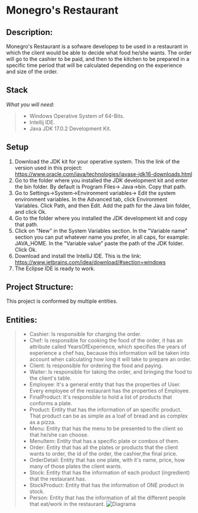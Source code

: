 # Monegro's Restaurant
## Description:
Monegro's Restaurant is a sofware developep to be used in a restaurant in which the client would be able to decide what food he/she wants. The order will go to the cashier to be paid, and then to the kitchen to be prepared in a specific time period that will be calculated depending on the experience and size of the order.
 ## Stack
*What you will need:*
> - Windows Operative System of 64-Bits.
> - Intellij IDE.
> - Java JDK 17.0.2 Development Kit.

## Setup
1. Download the JDK kit for your operative system. This the link of the version used in this project: https://www.oracle.com/java/technologies/javase-jdk16-downloads.html
2. Go to the folder where you installed the JDK development kit and enter the bin folder. By default is Program Files-> Java->bin. Copy that path.
3. Go to Settings->System->Environment variables-> Edit the system environment variables. In the Advanced tab, click Environment Variables. Click Path, and then Edit. Add the path for the Java bin folder, and click Ok.
4. Go to the folder where you installed the JDK development kit and copy that path.
5. Click on "New" in the System Variables section. In the "Variable name" section you can put whatever name you prefer, in all caps, for example: JAVA_HOME. In the "Variable value" paste the path of the JDK folder. Click Ok.
6. Download and install the IntelliJ IDE. This is the link: https://www.jetbrains.com/idea/download/#section=windows
7. The Eclipse IDE is ready to work.

## Project Structure:
This project is conformed by multiple entities.

## Entities:
> - Cashier: Is responsible for charging the order.
> - Chef: Is responsible for cooking the food of the order, it has an attribute called YearsOfExperience, which specifies the years of experience a chef has, because this information will be taken into account when calculating how long it will take to prepare an order.
> - Client: Is responsible for ordering the food and paying.
> - Waiter: Is responsible for taking the order, and bringing the food to the client's table.
> - Employee: It's a general entity that has the properties of User. Every employee of the restaurant has the properties of Employee.
> - FinalProduct: It's responsible to hold a list of products that conforms a plate.
> - Product: Entity that has the information of an specific product. That product can be as simple as a loaf of bread and as complex as a pizza.
> - Menu: Entity that has the menu to be presented to the client so that he/she can choose.
> - MenuItem: Entity that has a specific plate or combos of them.
> - Order: Entity that has all the plates or products that the client wants to order, the id of the order, the cashier,the final price.
> - OrderDetail: Entity that has one plate, with it's name, price, how many of those plates the client wants.
> - Stock: Entity that has the information of each product (ingredient) that the restaurant has.
> - StockProduct: Entity that has the information of ONE product in stock.
> - Person: Entity that has the information of all the different people that eat/work in the restaurant.
    ![Diagrama](https://user-images.githubusercontent.com/68748760/187987141-a85bc977-1ae2-4315-9535-51f9da0cfeb2.png)